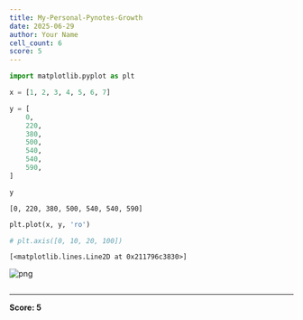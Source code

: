 ```yaml
---
title: My-Personal-Pynotes-Growth
date: 2025-06-29
author: Your Name
cell_count: 6
score: 5
---
```


```python
import matplotlib.pyplot as plt
```


```python
x = [1, 2, 3, 4, 5, 6, 7]
```


```python
y = [
    0,
    220,
    380,
    500,
    540,
    540,
    590,
]
```


```python
y
```




    [0, 220, 380, 500, 540, 540, 590]




```python
plt.plot(x, y, 'ro')

# plt.axis([0, 10, 20, 100])
```




    [<matplotlib.lines.Line2D at 0x211796c3830>]




    
![png](/pynotes/images/My-Personal-Pynotes-Growth_4_1.png)
    



```python

```


---
**Score: 5**
